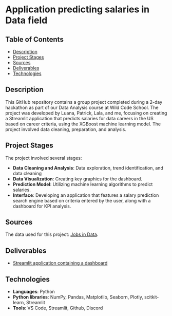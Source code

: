 
# Application predicting salaries in Data field

## Table of Contents
- [Description](#description)
- [Project Stages](#project-stages)
- [Sources](#sources)
- [Deliverables](#deliverables)
- [Technologies](#technologies)

## Description
This GitHub repository contains a group project completed during a 2-day hackathon as part of our Data Analysis course at Wild Code School. The project was developed by Luana, Patrick, Lala, and me, focusing on creating a Streamlit application that predicts salaries for data careers in the US based on career criteria, using the XGBoost machine learning model. The project involved data cleaning, preparation, and analysis.


## Project Stages
The project involved several stages:

* **Data Cleaning and Analysis**: Data exploration, trend identification, and data cleaning
* **Data Visualization**: Creating key graphics for the dashboard.
* **Prediction Model**: Utilizing machine learning algorithms to predict salaries.
* **Interface**: Developing an application that features a salary prediction search engine based on criteria entered by the user, along with a dashboard for KPI analysis.


## Sources
The data used for this project: [Jobs in Data](https://www.kaggle.com/datasets/hummaamqaasim/jobs-in-data).


## Deliverables
* [Streamlit application containing a dashboard](https://hackathon-salary-prediction.streamlit.app/)

## Technologies

* **Languages**: Python
* **Python libraries**: NumPy, Pandas, Matplotlib, Seaborn, Plotly, scitkit-learn, Streamlit
* **Tools**: VS Code, Streamlit, Github, Discord
